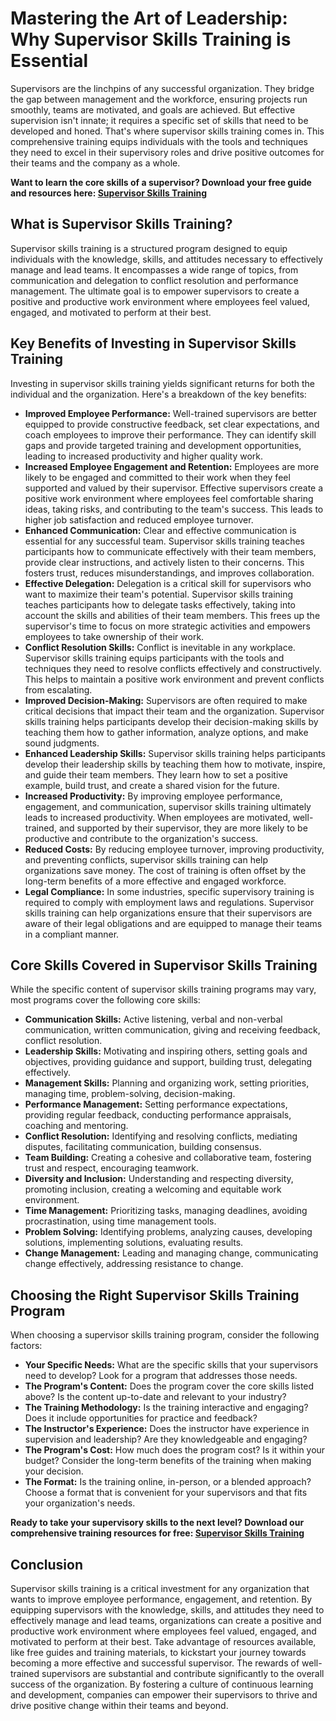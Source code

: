 # Mastering the Art of Leadership: Why Supervisor Skills Training is Essential

Supervisors are the linchpins of any successful organization. They bridge the gap between management and the workforce, ensuring projects run smoothly, teams are motivated, and goals are achieved. But effective supervision isn't innate; it requires a specific set of skills that need to be developed and honed. That's where supervisor skills training comes in. This comprehensive training equips individuals with the tools and techniques they need to excel in their supervisory roles and drive positive outcomes for their teams and the company as a whole.

**Want to learn the core skills of a supervisor? Download your free guide and resources here: [Supervisor Skills Training](https://udemywork.com/supervisor-skills-training)**

## What is Supervisor Skills Training?

Supervisor skills training is a structured program designed to equip individuals with the knowledge, skills, and attitudes necessary to effectively manage and lead teams. It encompasses a wide range of topics, from communication and delegation to conflict resolution and performance management. The ultimate goal is to empower supervisors to create a positive and productive work environment where employees feel valued, engaged, and motivated to perform at their best.

## Key Benefits of Investing in Supervisor Skills Training

Investing in supervisor skills training yields significant returns for both the individual and the organization. Here's a breakdown of the key benefits:

*   **Improved Employee Performance:** Well-trained supervisors are better equipped to provide constructive feedback, set clear expectations, and coach employees to improve their performance. They can identify skill gaps and provide targeted training and development opportunities, leading to increased productivity and higher quality work.
*   **Increased Employee Engagement and Retention:** Employees are more likely to be engaged and committed to their work when they feel supported and valued by their supervisor. Effective supervisors create a positive work environment where employees feel comfortable sharing ideas, taking risks, and contributing to the team's success. This leads to higher job satisfaction and reduced employee turnover.
*   **Enhanced Communication:** Clear and effective communication is essential for any successful team. Supervisor skills training teaches participants how to communicate effectively with their team members, provide clear instructions, and actively listen to their concerns. This fosters trust, reduces misunderstandings, and improves collaboration.
*   **Effective Delegation:** Delegation is a critical skill for supervisors who want to maximize their team's potential. Supervisor skills training teaches participants how to delegate tasks effectively, taking into account the skills and abilities of their team members. This frees up the supervisor's time to focus on more strategic activities and empowers employees to take ownership of their work.
*   **Conflict Resolution Skills:** Conflict is inevitable in any workplace. Supervisor skills training equips participants with the tools and techniques they need to resolve conflicts effectively and constructively. This helps to maintain a positive work environment and prevent conflicts from escalating.
*   **Improved Decision-Making:** Supervisors are often required to make critical decisions that impact their team and the organization. Supervisor skills training helps participants develop their decision-making skills by teaching them how to gather information, analyze options, and make sound judgments.
*   **Enhanced Leadership Skills:** Supervisor skills training helps participants develop their leadership skills by teaching them how to motivate, inspire, and guide their team members. They learn how to set a positive example, build trust, and create a shared vision for the future.
*   **Increased Productivity:** By improving employee performance, engagement, and communication, supervisor skills training ultimately leads to increased productivity. When employees are motivated, well-trained, and supported by their supervisor, they are more likely to be productive and contribute to the organization's success.
*   **Reduced Costs:** By reducing employee turnover, improving productivity, and preventing conflicts, supervisor skills training can help organizations save money. The cost of training is often offset by the long-term benefits of a more effective and engaged workforce.
*   **Legal Compliance:** In some industries, specific supervisory training is required to comply with employment laws and regulations. Supervisor skills training can help organizations ensure that their supervisors are aware of their legal obligations and are equipped to manage their teams in a compliant manner.

## Core Skills Covered in Supervisor Skills Training

While the specific content of supervisor skills training programs may vary, most programs cover the following core skills:

*   **Communication Skills:** Active listening, verbal and non-verbal communication, written communication, giving and receiving feedback, conflict resolution.
*   **Leadership Skills:** Motivating and inspiring others, setting goals and objectives, providing guidance and support, building trust, delegating effectively.
*   **Management Skills:** Planning and organizing work, setting priorities, managing time, problem-solving, decision-making.
*   **Performance Management:** Setting performance expectations, providing regular feedback, conducting performance appraisals, coaching and mentoring.
*   **Conflict Resolution:** Identifying and resolving conflicts, mediating disputes, facilitating communication, building consensus.
*   **Team Building:** Creating a cohesive and collaborative team, fostering trust and respect, encouraging teamwork.
*   **Diversity and Inclusion:** Understanding and respecting diversity, promoting inclusion, creating a welcoming and equitable work environment.
*   **Time Management:** Prioritizing tasks, managing deadlines, avoiding procrastination, using time management tools.
*   **Problem Solving:** Identifying problems, analyzing causes, developing solutions, implementing solutions, evaluating results.
*   **Change Management:** Leading and managing change, communicating change effectively, addressing resistance to change.

## Choosing the Right Supervisor Skills Training Program

When choosing a supervisor skills training program, consider the following factors:

*   **Your Specific Needs:** What are the specific skills that your supervisors need to develop? Look for a program that addresses those needs.
*   **The Program's Content:** Does the program cover the core skills listed above? Is the content up-to-date and relevant to your industry?
*   **The Training Methodology:** Is the training interactive and engaging? Does it include opportunities for practice and feedback?
*   **The Instructor's Experience:** Does the instructor have experience in supervision and leadership? Are they knowledgeable and engaging?
*   **The Program's Cost:** How much does the program cost? Is it within your budget? Consider the long-term benefits of the training when making your decision.
*   **The Format:** Is the training online, in-person, or a blended approach? Choose a format that is convenient for your supervisors and that fits your organization's needs.

**Ready to take your supervisory skills to the next level? Download our comprehensive training resources for free: [Supervisor Skills Training](https://udemywork.com/supervisor-skills-training)**

## Conclusion

Supervisor skills training is a critical investment for any organization that wants to improve employee performance, engagement, and retention. By equipping supervisors with the knowledge, skills, and attitudes they need to effectively manage and lead teams, organizations can create a positive and productive work environment where employees feel valued, engaged, and motivated to perform at their best. Take advantage of resources available, like free guides and training materials, to kickstart your journey towards becoming a more effective and successful supervisor. The rewards of well-trained supervisors are substantial and contribute significantly to the overall success of the organization. By fostering a culture of continuous learning and development, companies can empower their supervisors to thrive and drive positive change within their teams and beyond.

